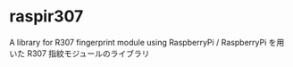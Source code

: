 # raspir307
A library for R307 fingerprint module using RaspberryPi / RaspberryPi を用いた R307 指紋モジュールのライブラリ
